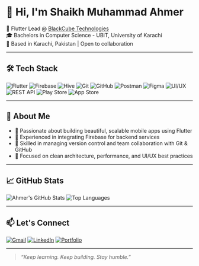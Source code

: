 # 👋 Hi, I'm Shaikh Muhammad Ahmer

🚀 Flutter Lead @ [BlackCube Technologies](https://blackcubetechnologies.com)  
🎓 Bachelors in Computer Science - UBIT, University of Karachi  
📍 Based in Karachi, Pakistan | Open to collaboration

---

## 🛠 Tech Stack

![Flutter](https://img.shields.io/badge/Flutter-02569B?style=for-the-badge&logo=flutter&logoColor=white)
![Firebase](https://img.shields.io/badge/Firebase-FFCA28?style=for-the-badge&logo=firebase&logoColor=black)
![Hive](https://img.shields.io/badge/Hive-FFA500?style=for-the-badge&logo=hive&logoColor=white)
![Git](https://img.shields.io/badge/Git-F05032?style=for-the-badge&logo=git&logoColor=white)
![GitHub](https://img.shields.io/badge/GitHub-181717?style=for-the-badge&logo=github&logoColor=white)
![Postman](https://img.shields.io/badge/Postman-FF6C37?style=for-the-badge&logo=postman&logoColor=white)
![Figma](https://img.shields.io/badge/Figma-F24E1E?style=for-the-badge&logo=figma&logoColor=white)
![UI/UX](https://img.shields.io/badge/UI%2FUX-Design-ff69b4?style=for-the-badge)
![REST API](https://img.shields.io/badge/API-Integration-6DB33F?style=for-the-badge&logo=postman&logoColor=white)
![Play Store](https://img.shields.io/badge/Play%20Store-3DDC84?style=for-the-badge&logo=google-play&logoColor=white)
![App Store](https://img.shields.io/badge/App%20Store-0D96F6?style=for-the-badge&logo=app-store-ios&logoColor=white)

---

## 🧠 About Me

- 🔹 Passionate about building beautiful, scalable mobile apps using Flutter  
- 🔹 Experienced in integrating Firebase for backend services  
- 🔹 Skilled in managing version control and team collaboration with Git & GitHub  
- 🔹 Focused on clean architecture, performance, and UI/UX best practices  

---

## 📈 GitHub Stats

![Ahmer's GitHub Stats](https://github-readme-stats.vercel.app/api?username=dkt147&show_icons=true&theme=tokyonight&hide_title=true)
![Top Languages](https://github-readme-stats.vercel.app/api/top-langs/?username=dkt147&layout=compact&theme=tokyonight)

---

## 📫 Let's Connect


[![Gmail](https://img.shields.io/badge/-Gmail-D14836?style=for-the-badge&logo=gmail&logoColor=white)](mailto:sahmer003@gmail.com)
[![LinkedIn](https://img.shields.io/badge/-Sh%20M%20Ahmer-0077B5?style=for-the-badge&logo=linkedin&logoColor=white)](https://www.linkedin.com/in/sh-m-ahmer-53100b207)
[![Portfolio](https://img.shields.io/badge/-Portfolio-000?style=for-the-badge&logo=google-chrome&logoColor=white)](#)

---

> *“Keep learning. Keep building. Stay humble.”*  
